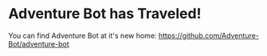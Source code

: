 # Adventure Bot has Traveled!

You can find Adventure Bot at it's new home: https://github.com/Adventure-Bot/adventure-bot